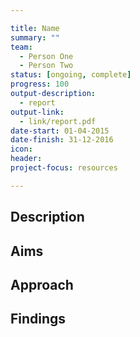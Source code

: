 ```yaml
---

title: Name
summary: ""
team:
  - Person One
  - Person Two
status: [ongoing, complete]
progress: 100
output-description:
  - report
output-link: 
  - link/report.pdf
date-start: 01-04-2015
date-finish: 31-12-2016
icon:
header:
project-focus: resources

---
```


## Description



## Aims



## Approach



## Findings




